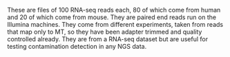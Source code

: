 These are files of 100 RNA-seq reads each, 80 of which come from human and 20 of which come from mouse.
They are paired end reads run on the Illumina machines. They come from different experiments, taken from
reads that map only to MT, so they have been adapter trimmed and quality controlled already. They are
from a RNA-seq dataset but are useful for testing contamination detection in any NGS data.
